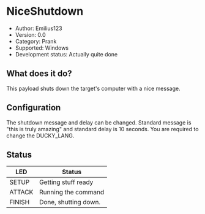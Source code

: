 # NiceShutdown

* Author: Emilius123
* Version: 0.0
* Category: Prank
* Supported: Windows
* Development status: Actually quite done

## What does it do?

This payload shuts down the target's computer with a nice message.

## Configuration

The shutdown message and delay can be changed. Standard message is "this is truly amazing" and standard delay is 10 seconds. 
You are required to change the DUCKY_LANG.

## Status

| LED    | Status               |
| ------ | ---------------------|
| SETUP  | Getting stuff ready  |
| ATTACK | Running the command  |
| FINISH | Done, shutting down. |
